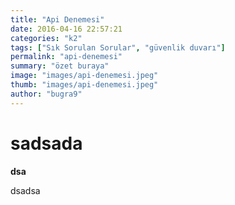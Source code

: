 ```yaml
---
title: "Api Denemesi"
date: 2016-04-16 22:57:21
categories: "k2"
tags: ["Sık Sorulan Sorular", "güvenlik duvarı"]
permalink: "api-denemesi"
summary: "özet buraya"
image: "images/api-denemesi.jpeg"
thumb: "images/api-denemesi.jpeg"
author: "bugra9"
---
```

# sadsada

**dsa**

dsadsa
